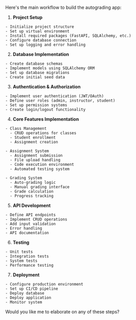 Here's the main workflow to build the autograding app:

1. **Project Setup**
```
- Initialize project structure
- Set up virtual environment
- Install required packages (FastAPI, SQLAlchemy, etc.)
- Configure database connection
- Set up logging and error handling
```

2. **Database Implementation**
```
- Create database schemas
- Implement models using SQLAlchemy ORM
- Set up database migrations
- Create initial seed data
```

3. **Authentication & Authorization**
```
- Implement user authentication (JWT/OAuth)
- Define user roles (admin, instructor, student)
- Set up permission systems
- Create login/logout functionality
```

4. **Core Features Implementation**
```
- Class Management
  - CRUD operations for classes
  - Student enrollment
  - Assignment creation

- Assignment System
  - Assignment submission
  - File upload handling
  - Code execution environment
  - Automated testing system

- Grading System
  - Auto-grading logic
  - Manual grading interface
  - Grade calculation
  - Progress tracking
```

5. **API Development**
```
- Define API endpoints
- Implement CRUD operations
- Add input validation
- Error handling
- API documentation
```

6. **Testing**
```
- Unit tests
- Integration tests
- System tests
- Performance testing
```

7. **Deployment**
```
- Configure production environment
- Set up CI/CD pipeline
- Deploy database
- Deploy application
- Monitor system
```

Would you like me to elaborate on any of these steps?
